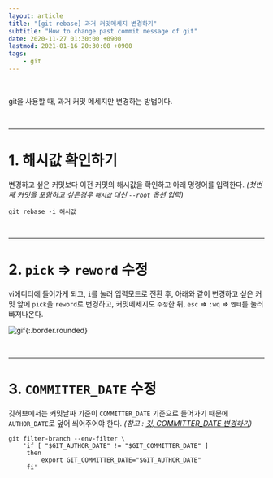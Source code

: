 ```yaml
---
layout: article
title: "[git rebase] 과거 커밋메세지 변경하기"
subtitle: "How to change past commit message of git"
date: 2020-11-27 01:30:00 +0900
lastmod: 2021-01-16 20:30:00 +0900
tags: 
    - git
---
```


<br>

git을 사용할 때, 과거 커밋 메세지만 변경하는 방법이다.

<br>

---

# 1. 해시값 확인하기

변경하고 싶은 커밋보다 이전 커밋의 해시값을 확인하고 아래 명령어를 입력한다. *(첫번째 커밋을 포함하고 싶은경우 `해시값` 대신 `--root` 옵션 입력)*

```
git rebase -i 해시값
```

<br>

---

# 2. `pick` => `reword` 수정

vi에디터에 들어가게 되고, `i`를 눌러 입력모드로 전환 후, 아래와 같이 변경하고 싶은 커밋 앞에 `pick`을 `reword`로 변경하고, 커밋메세지도 `수정`한 뒤, `esc` => `:wq` => `엔터`를 눌러 빠져나온다.

![gif](https://user-images.githubusercontent.com/59393359/104811161-05e3da00-583d-11eb-86cb-dc03fa94bf88.gif){:.border.rounded}

<br>

---

# 3. `COMMITTER_DATE` 수정

깃허브에서는 커밋날짜 기준이 `COMMITTER_DATE` 기준으로 들어가기 때문에 `AUTHOR_DATE`로 덮어 씌어주어야 한다. *(참고 : [깃, COMMITTER_DATE 변경하기](https://syki66.github.io/blog/2020/12/30/git-change-committer-date.html))*

```
git filter-branch --env-filter \
    'if [ "$GIT_AUTHOR_DATE" != "$GIT_COMMITTER_DATE" ]
     then
         export GIT_COMMITTER_DATE="$GIT_AUTHOR_DATE"
     fi'
```

<br><br><br><br>